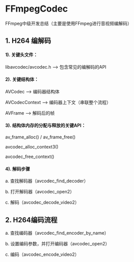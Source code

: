 # FFmpegCodec
FFmpeg中级开发总结（主要是使用FFmpeg进行音视频编解码）



## 1. H264 编解码


#### 1). 关键头文件：
libavcodec/avcodec.h --> 包含常见的编解码的API


#### 2). 关键结构体：

AVCodec --> 编码器结构体

AVCodecContext -->  编码器上下文（串联整个流程）

AVFrame --> 解码后的帧


#### 3). 结构体内存的分配与释放的关键API：
av_frame_alloc() / av_frame_free()

avcodec_alloc_context3()

avcodec_free_context()	

#### 4). 解码步骤

a. 查找解码器（avcodec_find_decoder）

b. 打开解码器（avcodec_open2）

c. 解码（avcodec_decode_video2）


## 2. H264编码流程


a. 查找编码器（avcodec_find_encoder_by_name）

b. 设置编码参数，并打开编码器（avcodec_open2）

c. 编码（avcodec_encode_video2）


